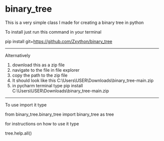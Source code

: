 # binary_tree
This is a very simple class I made for creating a binary tree in python

To install just run this command in your terminal

  pip install git+https://github.com/Zxython/binary_tree
  
-----------------------------------------------------------------------
Alternatively 
1) download this as a zip file
2) navigate to the file in file explorer
3) copy the path to the zip file
4) It should look like this C:\Users\USER\Downloads\binary_tree-main.zip
5) in pycharm terminal type pip install C:\Users\USER\Downloads\binary_tree-main.zip

-----------------------------------------------------------------------

To use import it type

from binary_tree.binary_tree import binary_tree as tree

for instructions on how to use it type

tree.help.all()
